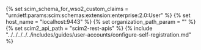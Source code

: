 {% set scim_schema_for_wso2_custom_claims = "urn:ietf:params:scim:schemas:extension:enterprise:2.0:User" %}
{% set host_name = "localhost:9443" %}
{% set organization_path_param = ""  %}
{% set scim2_api_path = "scim2-rest-apis"  %}
{% include "../../../../../includes/guides/user-accounts/configure-self-registration.md" %}